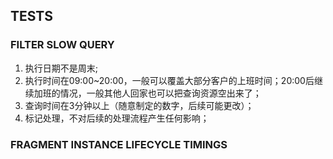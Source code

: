 
## TESTS

### FILTER SLOW QUERY
1. 执行日期不是周末;
1. 执行时间在09:00~20:00，一般可以覆盖大部分客户的上班时间；20:00后继续加班的情况，一般其他人回家也可以把查询资源空出来了；
1. 查询时间在3分钟以上（随意制定的数字，后续可能更改）；
1. 标记处理，不对后续的处理流程产生任何影响；

### FRAGMENT INSTANCE LIFECYCLE TIMINGS


